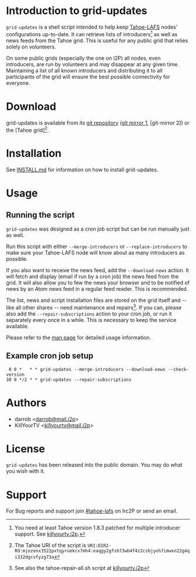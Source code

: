 Introduction to grid-updates
============================

`grid-updates` is a shell script intended to help keep [Tahoe-LAFS] nodes'
configurations up-to-date.  It can retrieve lists of introducers[^1] as well
as news feeds from the Tahoe grid.  This is useful for any public grid that
relies solely on volunteers.

On some public grids (especially the one on I2P) all nodes, even introducers,
are run by volunteers and may disappear at any given time.  Maintaining a list
of all known introducers and distributing it to all participants of the grid
will ensure the best possible connectivity for everyone.

Download
========

grid-updates is available from its [git repository] ([git mirror 1],
[git-mirror 2]) or the [Tahoe grid][^2].

Installation
============

See [INSTALL.md] for information on how to install grid-updates.

Usage
====

Running the script
------------------

`grid-updates` was designed as a cron job script but can be run manually just
as well.

Run this script with either `--merge-introducers` or `--replace-introducers` to
make sure your Tahoe-LAFS node will know about as many introducers as possible.

If you also want to receive the news feed, add the `--download-news` action.
It will fetch and display (email if run by a cron job) the news feed from the
grid.  It will also allow you to few the news your browser and to be notified
of news by an Atom news feed in a regular feed reader.  This is recommended.

The list, news and script installation files are stored on the grid itself and
-- like all other shares -- need maintenance and repairs[^3].  If you can,
please also add the `--repair-subscriptions` action to your cron job, or run it
separately every once in a while.  This is necessary to keep the service
available.

Please refer to the [man page] for detailed usage information.

Example cron job setup
----------------------

     0 0 *   * * grid-updates --merge-introducers --download-news --check-version
    30 0 */2 * * grid-updates --repair-subscriptions

Authors
=======

* darrob <[darrob@mail.i2p](mailto:darrob@mail.i2p)>
* KillYourTV <[killyourtv@mail.i2p](mailto:killyourtv@mail.i2p)>

License
=======

`grid-updates` has been released into the public domain. You may do what you
wish with it.

Support
=======

For Bug reports and support join [#tahoe-lafs] on Irc2P or send an email.

[^1]: You need at least Tahoe version 1.8.3 patched for multiple introducer
	  support. See
	  [killyourtv.i2p](http://killyourtv.i2p/tag/multiple_introducer/).
[^2]: The Tahoe URI of the script is
      `URI:DIR2-RO:mjozenx3522pxtqyruekcx7mh4:eaqgy2gfsb73wb4f4z2csbjyoh7imwxn22g4qi332dgcvfyzg73a`
[^3]: See also the tahoe-repair-all.sh script at
      [killyourtv.i2p](http://killyourtv.i2p/tahoe-lafs/scripts/)

[Tahoe-LAFS]: http://www.tahoe-lafs.org "The Least-Authority File System"
[git repository]: http://darrob.i2p/grid-updates/grid-updates.git "Git repository"
[git mirror 1]: http://git.repo.i2p/w/grid-updates.git "Git mirror 1"
[git mirror 2]: http://killyourtv.i2p/tahoe-lafs/grid-updates/ "Git mirror 2"
[Tahoe grid]: http://127.0.0.1:3456/uri/URI%3ADIR2-RO%3Amjozenx3522pxtqyruekcx7mh4%3Aeaqgy2gfsb73wb4f4z2csbjyoh7imwxn22g4qi332dgcvfyzg73a/ "Tahoe share"
[INSTALL.md]: INSTALL.md
[man page]: man/grid-updates.1.md
[#tahoe-lafs]: irc://irc.postman.i2p/tahoe-lafs "IRC channel"
